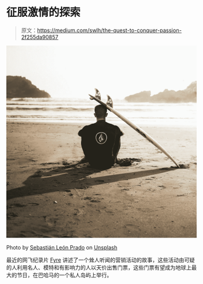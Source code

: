 # 征服激情的探索

> 原文：<https://medium.com/swlh/the-quest-to-conquer-passion-2f255da90857>

![](img/15022f63e4bfbedddc4433ce230fcd82.png)

Photo by [Sebastián León Prado](https://unsplash.com/photos/mIVVo-wVNxQ?utm_source=unsplash&utm_medium=referral&utm_content=creditCopyText) on [Unsplash](https://unsplash.com/?utm_source=unsplash&utm_medium=referral&utm_content=creditCopyText)

最近的网飞纪录片 [Fyre](https://youtu.be/uZ0KNVU2fV0) 讲述了一个耸人听闻的营销活动的故事，这些活动由可疑的人利用名人、模特和有影响力的人以天价出售门票，这些门票有望成为地球上最大的节日，在巴哈马的一个私人岛屿上举行。